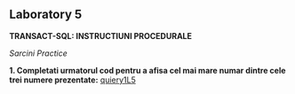 
## Laboratory 5 
**TRANSACT-SQL: INSTRUCTIUNI PROCEDURALE** 

*Sarcini Practice*

**1. Completati urmatorul cod pentru a afisa cel mai mare numar dintre cele trei numere prezentate:**
[quiery1L5](https://github.com/nadiusa/Data_Base/blob/master/Lab5/sourcephoto/quiery1L5.png)
